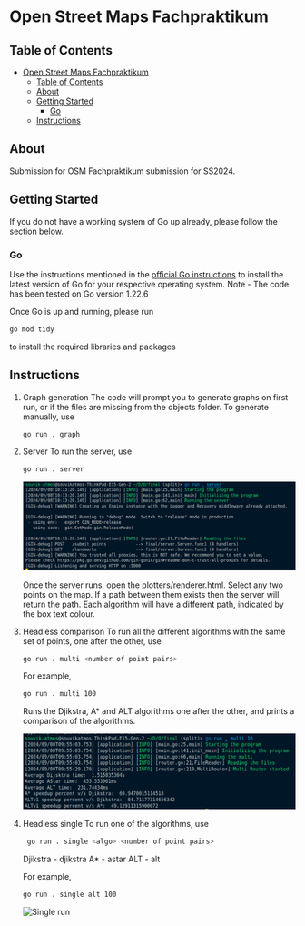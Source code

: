 # Open Street Maps Fachpraktikum

## Table of Contents

- [Open Street Maps Fachpraktikum](#open-street-maps-fachpraktikum)
  - [Table of Contents](#table-of-contents)
  - [About](#about)
  - [Getting Started](#getting-started)
    - [Go](#go)
  - [Instructions](#instructions)

## About<a name = "about"></a>

Submission for OSM Fachpraktikum submission for SS2024.

## Getting Started<a name = "getting_started"></a>

If you do not have a working system of Go up already, please follow the section below.

### Go
Use the instructions mentioned in the [official Go instructions](https://go.dev/doc/install) to install the latest version of Go for your respective operating system.
Note - The code has been tested on Go version 1.22.6

Once Go is up and running, please run 
```bash
go mod tidy
```
to install the required libraries and packages

## Instructions<a name = "instructions"></a>

1. Graph generation
   The code will prompt you to generate graphs on first run, or if the files are missing from the objects folder.
   To generate manually, use

   ```bash
   go run . graph
   ```

2. Server
    To run the server, use

    ```bash
    go run . server
    ```

    ![Server](final/docs/pic3.png)

    Once the server runs, open the  plotters/renderer.html. Select any two points on the map. If a path between them exists then the server will return the path. Each algorithm will have a different path, indicated by the box text colour.

3. Headless comparison
   To run all the different algorithms with the same set of points, one after the other, use

   ```bash
   go run . multi <number of point pairs>
   ```

   For example,
   ```bash
   go run . multi 100
   ```

   Runs the Djikstra, A* and ALT algorithms one after the other, and prints a comparison of the algorithms.

   ![Comparative result](final/docs/pic1.png)

4. Headless single
   To run one of the algorithms, use

   ```bash
    go run . single <algo> <number of point pairs>
    ```

    Djikstra - djikstra
    A* - astar
    ALT - alt

    For example,
    ```bash
    go run . single alt 100
    ```

    ![Single run](final/docs/pic2.png)